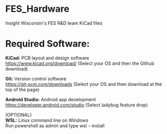 # FES_Hardware
Insight Wisconsin's FES R&amp;D team KiCad files

# Required Software:
**KiCad:** PCB layout and design software  
https://www.kicad.org/download/ (Select your OS and then the Github download)
 
**Git:** Version control software  
https://git-scm.com/downloads (Select your OS and then download at the top of the page)
 
**Android Studio:** Android app development  
https://developer.android.com/studio (Select ladybug feature drop)

(OPTIONAL)  
**WSL:** Linux command line on Windows  
Run powershell as admin and type wsl --install
